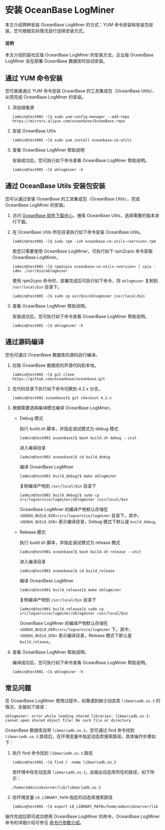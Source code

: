 # 安装 OceanBase LogMiner

本文介绍两种安装 OceanBase LogMiner 的方式：YUM 命令安装和安装包安装。您可根据实际情况自行选择安装方式。

<main id="notice" type='explain'>
  <h4>说明</h4>
  <p>本文介绍的是社区版 OceanBase LogMiner 的安装方法，企业版 OceanBase LogMiner 会在部署 OceanBase 数据库时自动安装。</p>
</main>

## 通过 YUM 命令安装

您可直接通过 YUM 命令安装 OceanBase 的工具集成包（OceanBase Utils），从而完成 OceanBase LogMiner 的安装。

1. 添加镜像源

   ```shell
   [admin@test001 ~]$ sudo yum-config-manager --add-repo https://mirrors.aliyun.com/oceanbase/OceanBase.repo
   ```

2. 安装 OceanBase Utils

   ```shell
   [admin@test001 ~]$ sudo yum install oceanbase-ce-utils
   ```

3. 查看 OceanBase LogMiner 帮助说明

   安装成功后，您可执行如下命令查看 OceanBase LogMiner 帮助说明。

   ```shell
   [admin@test001 ~]$ oblogminer -h
   ```

## 通过 OceanBase Utils 安装包安装

您可以通过安装 OceanBase 的工具集成包（OceanBase Utils），完成 OceanBase LogMiner 的安装。

1. 访问 [OceanBase 软件下载中心](https://www.oceanbase.com/softwarecenter)，搜索 OceanBase Utils，选择需要的版本进行下载。

2. 在 OceanBase Utils 所在目录执行如下命令安装 OceanBase Utils。

   ```shell
   [admin@test001 ~]$ sudo rpm -ivh oceanbase-ce-utils-<version>.rpm
   ```

   若您只需要使用 OceanBase LogMiner，可执行如下 rpm2cpio 命令获取 OceanBase LogMiner。

   ```shell
   [admin@test001 ~]$ rpm2cpio oceanbase-ce-utils-<version> | cpio -idmv ./usr/bin/oblogminer
   ```

   使用 rpm2cpio 命令时，部署完成后可执行如下命令，将 `oblogminer` 复制到 `/usr/local/bin` 目录下。

   ```shell
   [admin@test001 ~]$ sudo cp usr/bin/oblogminer /usr/local/bin
   ```

3. 查看 OceanBase LogMiner 帮助说明。

   安装成功后，您可执行如下命令查看 OceanBase LogMiner 帮助说明。

   ```shell
   [admin@test001 ~]$ oblogminer -h
   ```

## 通过源码编译

您也可通过 OceanBase 数据库的源码自行编译。

1. 拉取 OceanBase 数据库的开源代码到本地。

   ```shell
   [admin@test001 ~]$ git clone https://github.com/oceanbase/oceanbase.git
   ```

2. 在代码目录下执行如下命令切换到 4.2.x 分支。

   ```shell
   [admin@test001 oceanbase]$ git checkout 4.2.x
   ```

3. 根据需要选择编译模式编译 OceanBase LogMiner。

   * Debug 模式

     执行 build.sh 脚本，并指定调试模式为 debug 模式

     ```shell
     [admin@test001 oceanbase]$ bash build.sh debug --init
     ```

     进入编译目录

     ```shell
     [admin@test001 oceanbase]$ cd build_debug
     ```

     编译 OceanBase LogMiner

     ```shell
     [admin@test001 build_debug]$ make oblogminer
     ```

     复制编译产物到 `/usr/local/bin` 目录下

     ```shell
     [admin@test001 build_debug]$ sudo cp src/logservice/logminer/oblogminer /usr/local/bin
     ```

     OceanBase LogMiner 的编译产物默认存储在 `<DEBUG_BUILD_DIR>/src/logservice/logminer` 目录下。其中，`<DEBUG_BUILD_DIR>` 表示编译目录，Debug 模式下默认是 `build_debug`。

   * Release 模式

     执行 build.sh 脚本，并指定调试模式为 release 模式

     ```shell
     [admin@test001 oceanbase]$ bash build.sh release --init
     ```

     进入编译目录

     ```shell
     [admin@test001 oceanbase]$ cd build_release
     ```

     编译 OceanBase LogMiner

     ```shell
     [admin@test001 build_release]$ make oblogminer
     ```

     复制编译产物到 `/usr/local/bin` 目录下

     ```shell
     [admin@test001 build_release]$ sudo cp src/logservice/logminer/oblogminer /usr/local/bin
     ```

     OceanBase LogMiner 的编译产物默认存储在 `<DEBUG_BUILD_DIR>/src/logservice/logminer` 下。其中，`<DEBUG_BUILD_DIR>` 表示编译目录，Release 模式下默认是 `build_release`。

4. 查看 OceanBase LogMiner 帮助说明。

   编译成功后，您可执行如下命令查看 OceanBase LogMiner 帮助说明。

   ```shell
   [admin@test001 ~]$ oblogminer -h
   ```

## 常见问题

在 OceanBase LogMiner 使用过程中，如果遇到缺少动态库 `libmariadb.so.3` 的情况，会报如下错误：

```shell
oblogminer: error while loading shared libraries: libmariadb.so.3: cannot open shared object file: No such file or directory
```

OceanBase 数据库自带 `libmariadb.so.3`，您可通过 find 命令找到 `libmariadb.so.3` 路径后，在环境变量中指定动态库搜索路径。具体操作步骤如下：

1. 执行 find 命令找到 `libmariadb.so.3` 路径

   ```shell
   [admin@test001 ~]$ find / -name libmariadb.so.3
   ```

   若环境中存在动态库 `libmariadb.so.3`，会输出动态库所在的路径，如下所示：

   ```shell
   /home/admin/observer/lib/libmariadb.so.3
   ```

2. 给环境变量 `LD_LIBRARY_PATH` 指定的动态库搜索路径

   ```shell
   [admin@test001 ~]$ export LD_LIBRARY_PATH=/home/admin/observer/lib
   ```

操作完成后即可成功使用 OceanBase LogMiner 的命令，OceanBase LogMiner 命令的详细介绍可参见 [命令行参数介绍](300.command-line-parameters.md)。
